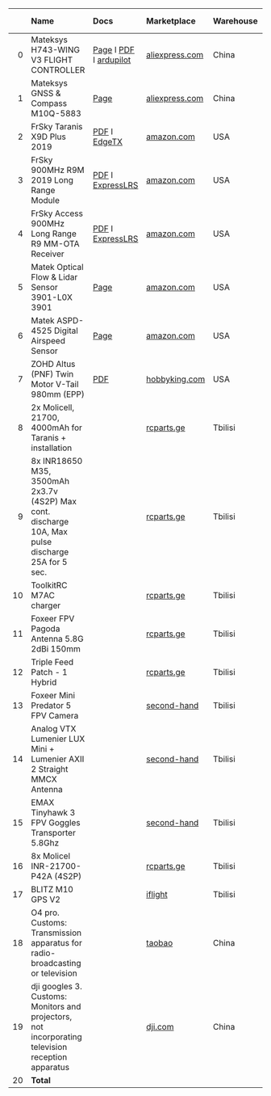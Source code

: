 |    | Name                                                                                               | Docs                                                                                                                                                                                                                                                                                                                                                                                                                                                                                                                                                                                                                  | Marketplace                                                                                                  | Warehouse   | Price       | Delivery period   | Delivery price   | Customs    | Amount      |
|---:|:---------------------------------------------------------------------------------------------------|:----------------------------------------------------------------------------------------------------------------------------------------------------------------------------------------------------------------------------------------------------------------------------------------------------------------------------------------------------------------------------------------------------------------------------------------------------------------------------------------------------------------------------------------------------------------------------------------------------------------------|:-------------------------------------------------------------------------------------------------------------|:------------|:------------|:------------------|:-----------------|:-----------|:------------|
|  0 | Mateksys H743-WING V3 FLIGHT CONTROLLER                                                            | [Page](https://www.mateksys.com/?portfolio=h743-wing-v2) I [PDF](https://manuals.plus/mateksys/h743-wing-flight-controller-manual) I [ardupilot](https://ardupilot.org/plane/docs/common-matekh743-wing.html)                                                                                                                                                                                                                                                                                                                                                                                                         | [aliexpress.com](https://aliexpress.ru/item/1005005001490298.html)                                           | China       | 96.9        | 14.0              | 0.0              | 0.7        | 97.6        |
|  1 | Mateksys GNSS & Compass M10Q-5883                                                                  | [Page](https://www.mateksys.com/?portfolio=m10q-5883#tab-id-2)                                                                                                                                                                                                                                                                                                                                                                                                                                                                                                                                                        | [aliexpress.com](https://aliexpress.ru/item/1005006723964557.html)                                           | China       | 35.9        | 16.0              | 0.0              | 0.7        | 36.6        |
|  2 | FrSky Taranis X9D Plus 2019                                                                        | [PDF](https://www.frsky-rc.com/taranis-x9d-plus-2019/) I [EdgeTX](https://edgetx.org/)                                                                                                                                                                                                                                                                                                                                                                                                                                                                                                                                | [amazon.com](https://www.amazon.com/dp/B07VRP1V76)                                                           | USA         | 229.99      | 21.0              | 11.56            | 52.08      | 293.63      |
|  3 | FrSky 900MHz R9M 2019 Long Range Module                                                            | [PDF](https://www.frsky-rc.com/product/r9m-2019/) I [ExpressLRS](https://www.expresslrs.org)                                                                                                                                                                                                                                                                                                                                                                                                                                                                                                                          | [amazon.com](https://www.amazon.com/dp/B07D32C3B7)                                                           | USA         | 36.2        | 18.0              | 10.0             | 5.7        | 51.9        |
|  4 | FrSky Access 900MHz Long Range R9 MM-OTA Receiver                                                  | [PDF](https://www.frsky-rc.com/r9-mm-ota/) I [ExpressLRS](https://www.expresslrs.org/quick-start/receivers/r9/)                                                                                                                                                                                                                                                                                                                                                                                                                                                                                                       | [amazon.com](https://www.amazon.com/dp/B07VT2HCTV)                                                           | USA         | 21.99       | 18.0              | 10.0             | 5.7        | 37.69       |
|  5 | Matek Optical Flow & Lidar Sensor 3901-L0X 3901                                                    | [Page](https://www.mateksys.com/?portfolio=3901-l0x#tab-id-3)                                                                                                                                                                                                                                                                                                                                                                                                                                                                                                                                                         | [amazon.com](https://www.amazon.com/dp/B0B9GFS8FM)                                                           | USA         | 31.99       | 17.0              | 1.45             | 0.7        | 34.14       |
|  6 | Matek ASPD-4525 Digital Airspeed Sensor                                                            | [Page](https://www.mateksys.com/?portfolio=aspd-4525)                                                                                                                                                                                                                                                                                                                                                                                                                                                                                                                                                                 | [amazon.com](https://www.amazon.com/dp/B0D78T7HCW)                                                           | USA         | 54.99       | 17.0              | 1.45             | 0.7        | 57.14       |
|  7 | ZOHD Altus (PNF) Twin Motor V-Tail 980mm (EPP)                                                     | [PDF](https://l.facebook.com/l.php?u=https%3A%2F%2Fdrive.google.com%2Ffile%2Fd%2F1o9iVULNvWvlIkzLx4z0SfLqaB5fUP1QO%2Fview%3Fusp%3Dshare_link%26fbclid%3DIwZXh0bgNhZW0CMTEAAR27qK-9gyLgz6k1Hk9XpmFKf0iGDDSdNFg03ZBjCnrFFRvP8Rw7KSO2xaA_aem_ZkzyKbDgk-Q9y78-9uz76w&h=AT3oa04dxnFz6JvTmFu6Gah8tSM_dQJ8egd3Or1bPX2JVz573rNQijDQGZ8444d5-axId01xJnT2956cGPpkTN_HxkW-NjSt6UabAirnY87A2BC_wEVPuXKSXXFo&__tn__=%2CmH-R&c[0]=AT0wx_nfuiPVjHkSG7TlffYug6crc8aCSAtq-a_rb7eQji0BqxW08DetMul6tyRUC7JuRq8Qp28seoUGhKQ4V5_C5B7SF3pSnWO9rDiE-yvPOEZ_v_U-H4GrgM6EciTziwKxkFkYWcFQLsTH3yjX66bkqvTGqks7hRkYSDKjWpyi5k9RKNcx_EiQy2b2kNsC) | [hobbyking.com](https://hobbyking.com/en_us/zohd-altus-pnf-twin-motor-v-tail-fpv-rc-airplane-980mm-epp.html) | USA         | 154.99      | 20.0              | 40.84            | 41.35      | 237.18      |
|  8 | 2x Molicell, 21700, 4000mAh for Taranis + installation                                             |                                                                                                                                                                                                                                                                                                                                                                                                                                                                                                                                                                                                                       | [rcparts.ge](https://rcparts.ge/)                                                                            | Tbilisi     | 28.0        | 0.0               | 0.0              | 0.0        | 28.0        |
|  9 | 8x INR18650 M35, 3500mAh 2x3.7v (4S2P) Max cont. discharge 10A, Max pulse discharge 25A for 5 sec. |                                                                                                                                                                                                                                                                                                                                                                                                                                                                                                                                                                                                                       | [rcparts.ge](https://rcparts.ge/)                                                                            | Tbilisi     | 72.08       | 0.0               | 0.0              | 0.0        | 72.08       |
| 10 | ToolkitRC M7AC charger                                                                             |                                                                                                                                                                                                                                                                                                                                                                                                                                                                                                                                                                                                                       | [rcparts.ge](https://www.toolkitrc.com/m7ac/)                                                                | Tbilisi     | 90.0        | 0.0               | 0.0              | 0.0        | 90.0        |
| 11 | Foxeer FPV Pagoda Antenna 5.8G 2dBi 150mm                                                          |                                                                                                                                                                                                                                                                                                                                                                                                                                                                                                                                                                                                                       | [rcparts.ge](https://rcparts.ge/?product=foxeer-pagoda-pro-5-8g-fpv-antenna-sma-angle-long-15cm)             | Tbilisi     | 18.0        | 0.0               | 0.0              | 0.0        | 18.0        |
| 12 | Triple Feed Patch - 1 Hybrid                                                                       |                                                                                                                                                                                                                                                                                                                                                                                                                                                                                                                                                                                                                       | [rcparts.ge](https://rcparts.ge)                                                                             | Tbilisi     | 18.0        | 0.0               | 0.0              | 0.0        | 18.0        |
| 13 | Foxeer Mini Predator 5 FPV Camera                                                                  |                                                                                                                                                                                                                                                                                                                                                                                                                                                                                                                                                                                                                       | [second-hand](https://t.me/fpv_georgia/18314)                                                                | Tbilisi     | 30.0        | 0.0               | 0.0              | 0.0        | 30.0        |
| 14 | Analog VTX Lumenier LUX Mini + Lumenier AXII 2 Straight MMCX Antenna                               |                                                                                                                                                                                                                                                                                                                                                                                                                                                                                                                                                                                                                       | [second-hand](https://t.me/fpv_georgia/18314)                                                                | Tbilisi     | 40.0        | 0.0               | 0.0              | 0.0        | 40.0        |
| 15 | EMAX Tinyhawk 3 FPV Goggles Transporter 5.8Ghz                                                     |                                                                                                                                                                                                                                                                                                                                                                                                                                                                                                                                                                                                                       | [second-hand](https://t.me/fpv_georgia/18314)                                                                | Tbilisi     | 54.0        | 0.0               | 0.0              | 0.0        | 54.0        |
| 16 | 8x Molicel INR-21700-P42A (4S2P)                                                                   |                                                                                                                                                                                                                                                                                                                                                                                                                                                                                                                                                                                                                       | [rcparts.ge](https://rcparts.ge/)                                                                            | Tbilisi     | 122.0       | 0.0               | 0.0              | 0.0        | 122.0       |
| 17 | BLITZ M10 GPS V2                                                                                   |                                                                                                                                                                                                                                                                                                                                                                                                                                                                                                                                                                                                                       | [iflight](https://shop.iflight.com/BLITZ-M10-GPS-V2-Pro2124)                                                 | Tbilisi     | 55.41       | 0.0               | 0.0              | 0.0        | 55.41       |
| 18 | O4 pro. Customs: Transmission apparatus for radio-broadcasting or television                       |                                                                                                                                                                                                                                                                                                                                                                                                                                                                                                                                                                                                                       | [taobao](https://click.world.taobao.com/_b.JFfNP)                                                            | China       | 262.12      | 0.0               | 0.0              | 0.0        | 262.12      |
| 19 | dji googles 3. Customs: Monitors and projectors, not incorporating television reception apparatus  |                                                                                                                                                                                                                                                                                                                                                                                                                                                                                                                                                                                                                       | [dji.com](dji.com/cn)                                                                                        | China       | 488.11      | 20.0              | 24.28            | 98.57      | 610.96      |
| 20 | **Total**                                                                                          |                                                                                                                                                                                                                                                                                                                                                                                                                                                                                                                                                                                                                       |                                                                                                              |             | **1940.67** |                   | **99.58**        | **206.20** | **2246.45** |